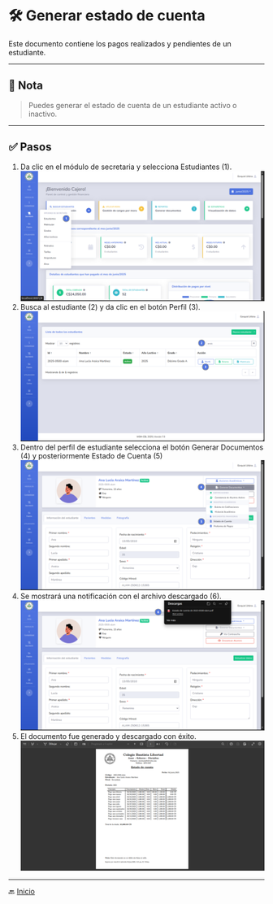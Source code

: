 # 🛠️ Generar estado de cuenta

Este documento contiene los pagos realizados y pendientes de un estudiante.

---

## 📝 Nota

> Puedes generar el estado de cuenta de un estudiante activo o inactivo.
---

## ✅ Pasos

1. Da clic en el módulo de secretaria y selecciona Estudiantes (1).
   ![Ir al listado](../../assets/Cambio%20de%20matricula/Cambio1.png)
2. Busca al estudiante (2) y da clic en el botón Perfil (3).
   ![Ir al listado](../../assets/Alumno%20activo/Activo.png)
3. Dentro del perfil de estudiante selecciona el botón Generar Documentos (4) y posteriormente Estado de Cuenta (5)
   ![Ir al listado](../../assets/Estado%20de%20cuenta%20secretaria/Estado1.png)
4. Se mostrará una notificación con el archivo descargado (6).
   ![Ir al listado](../../assets/Estado%20de%20cuenta%20secretaria/Estado2.png)
5. El documento fue generado y descargado con éxito.
   ![Ir al listado](../../assets/Estado%20de%20cuenta%20secretaria/Estado3.png)
---
🔙 [Inicio](../../Index.md)





